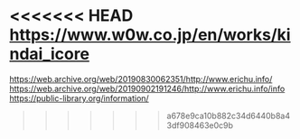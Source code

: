 <<<<<<< HEAD
https://www.w0w.co.jp/en/works/kindai_icore
=======
https://web.archive.org/web/20190830062351/http://www.erichu.info/
https://web.archive.org/web/20190902191246/http://www.erichu.info/info
https://public-library.org/information/
>>>>>>> a678e9ca10b882c34d6440b8a43df908463e0c9b
